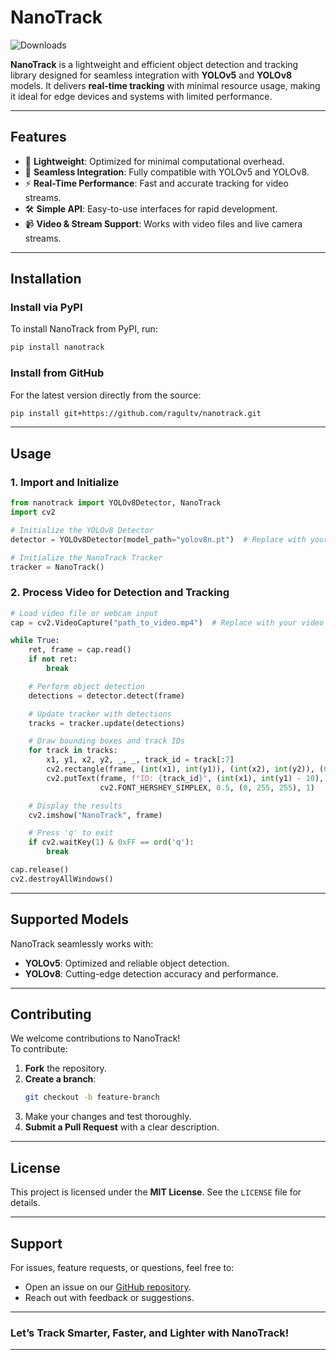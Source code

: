 # **NanoTrack**

![Downloads](https://static.pepy.tech/badge/nanotrack)

**NanoTrack** is a lightweight and efficient object detection and tracking library designed for seamless integration with **YOLOv5** and **YOLOv8** models. It delivers **real-time tracking** with minimal resource usage, making it ideal for edge devices and systems with limited performance.

---

## **Features**
- 🚀 **Lightweight**: Optimized for minimal computational overhead.  
- 🎯 **Seamless Integration**: Fully compatible with YOLOv5 and YOLOv8.  
- ⚡ **Real-Time Performance**: Fast and accurate tracking for video streams.  
- 🛠️ **Simple API**: Easy-to-use interfaces for rapid development.  
- 📹 **Video & Stream Support**: Works with video files and live camera streams.

---

## **Installation**

### **Install via PyPI**
To install NanoTrack from PyPI, run:
```bash
pip install nanotrack
```

### **Install from GitHub**
For the latest version directly from the source:
```bash
pip install git+https://github.com/ragultv/nanotrack.git
```

---

## **Usage**

### **1. Import and Initialize**
```python
from nanotrack import YOLOv8Detector, NanoTrack
import cv2

# Initialize the YOLOv8 Detector
detector = YOLOv8Detector(model_path="yolov8n.pt")  # Replace with your model path

# Initialize the NanoTrack Tracker
tracker = NanoTrack()
```

### **2. Process Video for Detection and Tracking**
```python
# Load video file or webcam input
cap = cv2.VideoCapture("path_to_video.mp4")  # Replace with your video file path

while True:
    ret, frame = cap.read()
    if not ret:
        break

    # Perform object detection
    detections = detector.detect(frame)

    # Update tracker with detections
    tracks = tracker.update(detections)

    # Draw bounding boxes and track IDs
    for track in tracks:
        x1, y1, x2, y2, _, _, track_id = track[:7]
        cv2.rectangle(frame, (int(x1), int(y1)), (int(x2), int(y2)), (0, 255, 0), 2)
        cv2.putText(frame, f"ID: {track_id}", (int(x1), int(y1) - 10),
                    cv2.FONT_HERSHEY_SIMPLEX, 0.5, (0, 255, 255), 1)

    # Display the results
    cv2.imshow("NanoTrack", frame)

    # Press 'q' to exit
    if cv2.waitKey(1) & 0xFF == ord('q'):
        break

cap.release()
cv2.destroyAllWindows()
```

---

## **Supported Models**
NanoTrack seamlessly works with:
- **YOLOv5**: Optimized and reliable object detection.  
- **YOLOv8**: Cutting-edge detection accuracy and performance.

---

## **Contributing**
We welcome contributions to NanoTrack!  
To contribute:  
1. **Fork** the repository.  
2. **Create a branch**:  
   ```bash
   git checkout -b feature-branch
   ```
3. Make your changes and test thoroughly.  
4. **Submit a Pull Request** with a clear description.  

---

## **License**
This project is licensed under the **MIT License**. See the `LICENSE` file for details.

---

## **Support**
For issues, feature requests, or questions, feel free to:  
- Open an issue on our [GitHub repository](https://github.com/ragultv/nanotrack).  
- Reach out with feedback or suggestions.

---

### **Let’s Track Smarter, Faster, and Lighter with NanoTrack!** 

---

